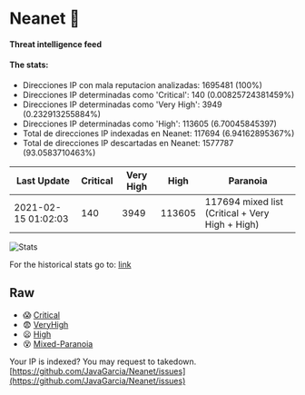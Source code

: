 # Neanet :hocho:
#### Threat intelligence feed
#### The stats:

- Direcciones IP con mala reputacion analizadas: 1695481 (100%)
- Direcciones IP determinadas como 'Critical':  140 (0.00825724381459%)
- Direcciones IP determinadas como 'Very High':  3949 (0.232913255884%)
- Direcciones IP determinadas como 'High':  113605 (6.70045845397)
- Total de direcciones IP indexadas en Neanet:  117694 (6.94162895367%)
- Total de direcciones IP descartadas en Neanet:  1577787 (93.0583710463%)

| Last Update | Critical | Very High | High | Paranoia |
| --- | --- | --- | --- | --- |
| 2021-02-15 01:02:03 | 140 | 3949 | 113605 | 117694 mixed list (Critical + Very High + High)|

![Stats](https://docs.google.com/spreadsheets/d/e/2PACX-1vSnaNMIXVabIpDJjufMlzH7poXnshF3mgd8Is1g9ytUEzVsP5my4Trn8f-xkoLLQ38xpL3HtmUexLo6/pubchart?oid=501124687&format=image)

For the historical stats go to: [link](/stats.csv)
## Raw
- :scream: [Critical](https://raw.githubusercontent.com/JavaGarcia/Neanet/master/blacklists/neanet_critical.txt)
- :fearful: [VeryHigh](https://raw.githubusercontent.com/JavaGarcia/Neanet/master/blacklists/neanet_veryHigh.txtt)
- :frowning: [High](https://raw.githubusercontent.com/JavaGarcia/Neanet/master/blacklists/neanet_high.txt)
- :dizzy_face: [Mixed-Paranoia](https://raw.githubusercontent.com/JavaGarcia/Neanet/master/blacklists/neanet_all.txt)


Your IP is indexed? You may request to takedown. [https://github.com/JavaGarcia/Neanet/issues](https://github.com/JavaGarcia/Neanet/issues)












































































































































































































































































































































































































































































































































































































































































































































































































































































































































































































































































































































































































































































































































































































































































































































































































































































































































































































































































































































































































































































































































































































































































































































































































































































































































































































































































































































































































































































































































































































































































































































































































































































































































































































































































































































































































































































































































































































































































































































































































































































































































































































































































































































































